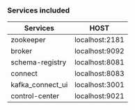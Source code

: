 ### Services included

| Services | HOST |
| ------------- | ------------- |
|zookeeper |  localhost:2181 |
|broker | localhost:9092 |                    
|schema-registry | localhost:8081 |                    
|connect | localhost:8083 |                           
|kafka_connect_ui | localhost:3001 |                    
|control-center | localhost:9021 |    